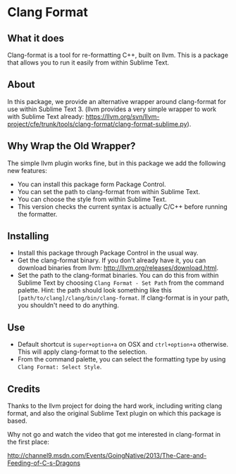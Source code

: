 Clang Format
============

What it does
------------
Clang-format is a tool for re-formatting C++, built on llvm. This is a
package that allows you to run it easily from within Sublime Text.

About
-----
In this package, we provide an alternative wrapper around clang-format
for use within Sublime Text 3. (llvm provides a very simple wrapper
to work with Sublime Text already:
https://llvm.org/svn/llvm-project/cfe/trunk/tools/clang-format/clang-format-sublime.py).

Why Wrap the Old Wrapper?
----------------------------
The simple llvm plugin works fine, but in this package we add the following new
features:

- You can install this package form Package Control.
- You can set the path to clang-format from within Sublime Text.
- You can choose the style from within Sublime Text.
- This version checks the current syntax is actually C/C++ before running
  the formatter.

Installing
----------
- Install this package through Package Control in the usual way.
- Get the clang-format binary. If you don't already have it, you can download
  binaries from llvm: http://llvm.org/releases/download.html.
- Set the path to the clang-format binaries. You can do this from within Sublime
  Text by choosing `Clang Format - Set Path` from the command palette.  Hint: 
  the path should look something like this `[path/to/clang]/clang/bin/clang-format`.
  If clang-format is in your path, you shouldn't need to do anything.

Use
---
- Default shortcut is `super+option+a` on OSX and `ctrl+option+a` otherwise.
  This will apply clang-format to the selection.
- From the command palette, you can select the formatting type by using
  `Clang Format: Select Style`.

Credits
-------
Thanks to the llvm project for doing the hard work, including writing clang
format, and also the original Sublime Text plugin on which this package is
based.

Why not go and watch the video that got me interested in clang-format in the 
first place:

http://channel9.msdn.com/Events/GoingNative/2013/The-Care-and-Feeding-of-C-s-Dragons
